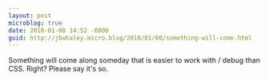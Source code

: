 ```yaml
---
layout: post
microblog: true
date: 2018-01-08 14:52 -0800
guid: http://jbwhaley.micro.blog/2018/01/08/something-will-come.html
---
```

Something will come along someday that is easier to work with / debug than CSS. Right? Please say it's so.
